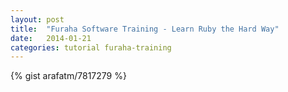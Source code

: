 ```yaml
---
layout: post
title:  "Furaha Software Training - Learn Ruby the Hard Way"
date:   2014-01-21
categories: tutorial furaha-training
---
```


{% gist arafatm/7817279 %}
